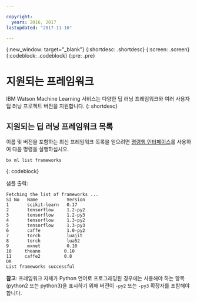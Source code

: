 ```yaml
---

copyright:
  years: 2016, 2017
lastupdated: "2017-11-16"

---
```

{:new_window: target="_blank"}
{:shortdesc: .shortdesc}
{:screen: .screen}
{:codeblock: .codeblock}
{:pre: .pre}

# 지원되는 프레임워크

IBM Watson Machine Learning 서비스는 다양한 딥 러닝 프레임워크와 여러 사용자 딥 러닝 프로젝트 버전을 지원합니다.
{: shortdesc}

## 지원되는 딥 러닝 프레임워크 목록

이름 및 버전을 포함하는 최신 프레임워크 목록을 얻으려면 [명령행 인터페이스](ml_dlaas_environment.html)를 사용하여 다음 명령을 실행하십시오. 

```
bx ml list frameworks
```
{: codeblock}

샘플 출력:

```
Fetching the list of frameworks ...
SI No   Name           Version
1       scikit-learn   0.17
2       tensorflow     1.2-py2
3       tensorflow     1.2-py3
4       tensorflow     1.3-py2
5       tensorflow     1.3-py3
6       caffe          1.0-py2
7       torch          luajit
8       torch          lua52
9       mxnet          0.10
10     theano         0.10
11     caffe2         0.8
OK
List frameworks successful
```

**참고**: 프레임워크 자체가 Python 언어로 프로그래밍된 경우에는 사용해야 하는 항목(python2 또는 python3)을 표시하기 위해 버전이 `-py2` 또는 `-py3` 확장자를 포함해야 합니다. 

<!-- Models trained using the following frameworks can be additionally be deployed (deployment support for other frameworks will be added):-->

<!-- * Tensorflow (with Keras 2) versions **1.2-py3**
-->
